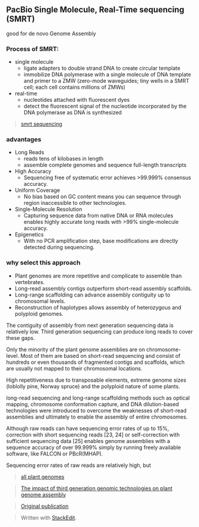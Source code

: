 ## PacBio Single Molecule, Real-Time sequencing (SMRT)
good for de novo Genome Assembly

### Process of SMRT:
- single molecule
	+ ligate adapters to double strand DNA to create circular template
	+ immobilize DNA polymerase with a single molecule of DNA template and primer to a ZMW (zero-mode waveguides; tiny wells in a SMRT cell; each cell contains millions of ZMWs)
- real-time
	+ nucleotides attached with fluorescent dyes
	+ detect the fluorescent signal of the nucleotide incorporated by the DNA polymerase as DNA is synthesized
> [smrt sequencing](https://www.pacb.com/smrt-science/smrt-sequencing/)

### advantages 
- Long Reads
	+ reads tens of kilobases in length	
	+ assemble complete genomes and sequence full-length transcripts
- High Accuracy
	+ Sequencing free of systematic error achieves >99.999% consensus accuracy.
- Uniform Coverage
	+ No bias based on GC content means you can sequence through region inaccessible to other technologies.
- Single-Molecule Resolution
	+ Capturing sequence data from native DNA or RNA molecules enables highly accurate long reads with >99% single-molecule accuracy.
- Epigenetics
	+ With no PCR amplification step, base modifications are directly detected during sequencing.

### why select this approach
- Plant genomes are more repetitive and complicate to assemble than vertebrates.
- Long-read assembly contigs outperform short-read assembly scaffolds.
- Long-range scaffolding can advance assembly contiguity up to chromosomal levels.
- Reconstruction of haplotypes allows assembly of heterozygous and polyploid genomes.

The contiguity of assembly from next generation sequencing data is relatively low. Third generation sequencing can produce long reads to cover these gaps.

Only the minority of the plant genome assemblies are on chromosome-level. Most of them are based on short-read sequencing and consist of hundreds or even thousands of fragmented contigs and scaffolds, which are usually not mapped to their chromosomal locations.

High repetitiveness due to transposable elements, extreme genome sizes (loblolly pine, Norway spruce) and the polyploid nature of some plants. 

long-read sequencing and long-range scaffolding methods such as optical mapping, chromosome conformation capture, and DNA dilution-based technologies were introduced to overcome the weaknesses of short-read assemblies and ultimately to enable the assembly of entire chromosomes.

Although raw reads can have sequencing error rates of up to 15%, correction with short sequencing reads [23, 24] or self-correction with sufficient sequencing data [25] enables genome assemblies with a sequence accuracy of over 99.999% simply by running freely available software, like FALCON or PBcR(MHAP).

Sequencing error rates of raw reads are relatively high, but 


>[all plant genomes](https://www.plabipd.de/plant_genomes_pa.ep)

> [The impact of third generation genomic technologies on plant genome assembly](https://www.sciencedirect.com/science/article/pii/S1369526616301315#!)

> [Original publication](https://science.sciencemag.org/content/323/5910/133/tab-pdf)

> Written with [StackEdit](https://stackedit.io/).
<!--stackedit_data:
eyJoaXN0b3J5IjpbNTI4MTc5OTg5LC05NzMxMjgyMDgsLTE0Nz
AxMDMxNjIsMTE4MzEzNDQzNiwxMDM0MjQ5NDQyLDUyNjY1MDg5
MSwtMzU2OTczMTI2LDY5MDQ3MjgwNSwzNzA2MTE2NzksMTAyNT
UwNjE0OCwtMzQ0MjI1OTk5LC0zNTQxMjc1MTQsMTYzOTAzNDMx
NCwtMTQ5Njg0NzYwNCwxMDQzNjU1NTE4LC0xNTg3ODgxNDU2LC
0yMTE5NzYwOTc4XX0=
-->